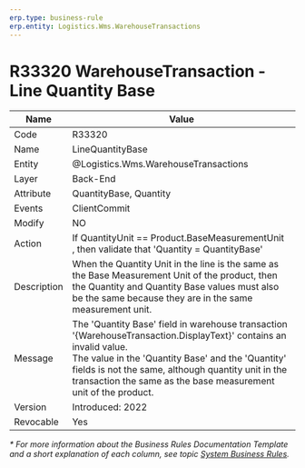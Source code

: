 ```yaml
---
erp.type: business-rule
erp.entity: Logistics.Wms.WarehouseTransactions
---
```


# R33320 WarehouseTransaction -  Line Quantity Base
| Name | Value |
| ---- | ----- |
|Code | R33320 |
| Name |  LineQuantityBase |
| Entity | @Logistics.Wms.WarehouseTransactions |
| Layer | Back-End |
| Attribute | QuantityBase, Quantity |
| Events | ClientCommit |
| Modify | NO |
| Action | If QuantityUnit == Product.BaseMeasurementUnit <br/>, then validate that 'Quantity = QuantityBase' |
| Description | When the Quantity Unit in the line is the same as the Base Measurement Unit of the product, then the Quantity and Quantity Base values must also be the same because they are in the same measurement unit.|
| Message | The 'Quantity Base' field in warehouse transaction '{WarehouseTransaction.DisplayText}' contains an invalid value. <br/> The value in the 'Quantity Base' and the 'Quantity' fields is not the same, although quantity unit in the transaction the same as the base measurement unit of the product. |
| Version | Introduced: 2022                                                                                 |
| Revocable | Yes                                                                                              |

*\* For more information about the Business Rules Documentation Template and a short explanation of each column, see
topic [System Business Rules](../templates/template-description-system-business-rules.md).*
